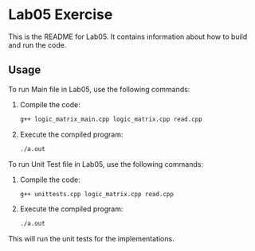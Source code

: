 # Lab05 Exercise 

This is the README for Lab05. It contains information about how to build and run the code.

## Usage

To run Main file in Lab05, use the following commands:

1. Compile the code:

    ```bash
    g++ logic_matrix_main.cpp logic_matrix.cpp read.cpp
    ```

2. Execute the compiled program:

    ```bash
    ./a.out
    ```
To run Unit Test file in Lab05, use the following commands:

1. Compile the code:

    ```bash
    g++ unittests.cpp logic_matrix.cpp read.cpp
    ```

2. Execute the compiled program:

    ```bash
    ./a.out
    ```

This will run the unit tests for the implementations.
